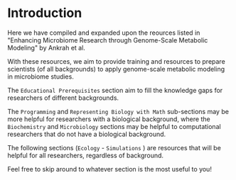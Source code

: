 # Introduction

Here we have compiled and expanded upon the reources listed in  "Enhancing Microbiome Research through Genome-Scale Metabolic Modeling" by Ankrah et al.

With these resources, we aim to provide training and resources to prepare scientists (of all backgrounds) to apply genome-scale metabolic modeling in microbiome studies.

<!--- TODO: Insert picture --->

The `Educational Prerequisites` section aim to fill the knowledge gaps for researchers of different backgrounds.

The `Programming` and `Representing Biology with Math` sub-sections  may be more helpful for researchers with a biological background, where the `Biochemistry` and `Microbiology` sections may be helpful to computational researchers that do not have a biological background.

The following sections (`Ecology` - `Simulations` ) are resources that will be helpful for all researchers, regardless of background.

Feel free to skip around to whatever section is the most useful to you!

```{tableofcontents}
```
